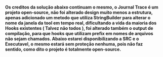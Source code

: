 **Os creditos da solução abaixo continuam o mesmo, o Journal Trace é um projeto open-source, não foi alterado design muito menos a estrutura, apenas adicionado um metodo que utiliza StringBuilder para alterar o nome da janela da tool em tempo real, dificultando a vida da maioria dos Hooks existentes ( Talvez não todos ), foi alterado também o output de compilação, para que hooks que utilizam prefix em nomes de arquivos não sejam chamados. Abaixo estarei disponibilizando a SRC e o Executavel, o mesmo estará sem proteção nenhuma, pois não faz sentido, como dito o projeto é totalmente open-source.**
